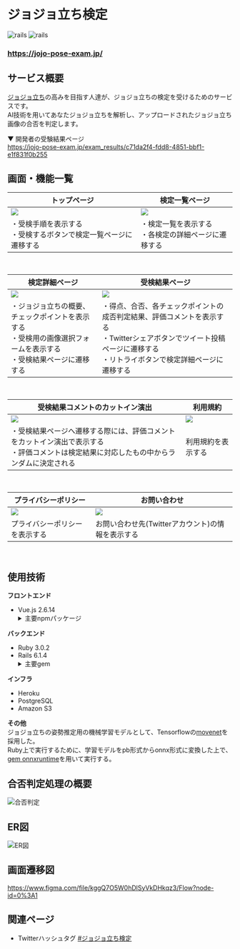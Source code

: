 # ジョジョ立ち検定
![rails](https://img.shields.io/badge/Rails-v6.1.4-red)
![rails](https://img.shields.io/badge/Vue-v2.6.14-brightgreen)

### https://jojo-pose-exam.jp/

<!-- ![ogp](https://github.com/kohei-yamamoto1012/jojo-pose-exam/blob/main/app/assets/images/ogp.png) -->

## サービス概要
[ジョジョ立ち](https://ja.wikipedia.org/wiki/%E8%8D%92%E6%9C%A8%E9%A3%9B%E5%91%82%E5%BD%A6#%E3%82%B8%E3%83%A7%E3%82%B8%E3%83%A7%E7%AB%8B%E3%81%A1)の高みを目指す人達が、ジョジョ立ちの検定を受けるためのサービスです。<br>
AI技術を用いてあなたジョジョ立ちを解析し、アップロードされたジョジョ立ち画像の合否を判定します。

▼ 開発者の受験結果ページ<br>
https://jojo-pose-exam.jp/exam_results/c71da2f4-fdd8-4851-bbf1-e1f831f0b255


## 画面・機能一覧
| トップページ                                                          | 検定一覧ページ                                                          |
| ------------------------------------------------------------------ | -------------------------------------------------------------------- |
| <img src="https://gyazo.com/c210cc60b2312ac2397ec223992d7300.png"> | <img src="https://gyazo.com/fc4a8aa873ae130b9432552c133c285c.png">   |
| ・受検手順を表示する<br>・受検するボタンで検定一覧ページに遷移する               | ・検定一覧を表示する<br>・各検定の詳細ページに遷移する                           |
<br>

| 検定詳細ページ                                                                       | 受検結果ページ                                                         |
| ------------------------------------------------------------------                | -------------------------------------------------------------------- |
| <img src="https://gyazo.com/a6cf62864530e720760b91fd9ac222ce.png">                | <img src="https://gyazo.com/82686eb88ca6cc62b21a63fd4fe439c7.png">   |
| ・ジョジョ立ちの概要、チェックポイントを表示する<br>・受検用の画像選択フォームを表示する<br>・受検結果ページに遷移する | ・得点、合否、各チェックポイントの成否判定結果、評価コメントを表示する　<br>・Twitterシェアボタンでツイート投稿ページに遷移する<br>・リトライボタンで検定詳細ページに遷移する |
<br>

| 受検結果コメントのカットイン演出                                                                      | 利用規約                                                       |
| ------------------------------------------------------------------                | -------------------------------------------------------------------- |
| <img src="https://gyazo.com/cf13b301d7f635f21b382a349f36f102.png">                | <img src="https://gyazo.com/1ad975307df6de906859a4ddc30d32c2.png"> |
| ・受検結果ページへ遷移する際には、評価コメントをカットイン演出で表示する<br>・評価コメントは検定結果に対応したもの中からランダムに決定される | 利用規約を表示する|
<br>

| プライバシーポリシー                                                    | お問い合わせ                                                               |
| ------------------------------------------------------------------ | --------------------------------------------------------------------    |
| <img src="https://gyazo.com/63ed8c122f667bf7b3eb585814c9a92f.png"> | <img src="https://gyazo.com/36a98d3a56997d7c16896ec9828f58b9.png">      |
| プライバシーポリシーを表示する                                            | お問い合わせ先(Twitterアカウント)の情報を表示する　                            |
<br>

## 使用技術
**フロントエンド**
<ul>
  <li>Vue.js 2.6.14</li>
  <details>
    <summary>主要npmパッケージ</summary>
    <ul>
      <li><a href="https://github.com/vuetifyjs/vuetify">vuetify</a></li>
      <li><a href="https://github.com/vuejs/vue-router">vue-router</a></li>
      <li><a href="https://github.com/vuejs/vuex/tree/3.x">vuex</a></li>
      <li><a href="https://github.com/logaretm/vee-validate">vee-validate</a></li>
      <li><a href="https://github.com/cngu/vue-typer">vue-typer</a></li> 
      <li><a href="https://github.com/eslint/eslint">eslint</a></li>
    </ul>
  </deatails>
</ul>

**バックエンド**
<ul>
  <li>Ruby 3.0.2</li>
  <li>Rails 6.1.4</li>
  <details>
    <summary>主要gem</summary>
    <ul>
      <li><a href="https://github.com/microsoft/onnxruntime">onnxruntime</a></li>
      <li><a href="https://github.com/libvips/ruby-vips">ruby-vips</a></li>
      <li><a href=https://github.com/aws/aws-sdk-ruby"">aws-sdk-s3</a></li>     
      <li><a href="https://github.com/okuramasafumi/alba">alba</a></li>
      <li><a href="https://github.com/mbleigh/seed-fu">seed-fu</a></li>
      <li><a href="https://github.com/kpumuk/meta-tags">meta-tags</a></li>
      <li><a href="https://github.com/rubocop/rubocop">rubocop</a></li>
    </ul>
  </deatails>
</ul>
  
**インフラ**
- Heroku
- PostgreSQL
- Amazon S3

**その他**<br>
ジョジョ立ちの姿勢推定用の機械学習モデルとして、Tensorflowの[movenet](https://www.tensorflow.org/hub/tutorials/movenet?hl=ja)を採用した。<br>
Ruby上で実行するために、学習モデルをpb形式からonnx形式に変換した上で、[gem onnxruntime](https://github.com/microsoft/onnxruntime)を用いて実行する。

## 合否判定処理の概要
![合否判定](https://gyazo.com/045ac4c6f0582d06d0c7f88b073ec154.png)

## ER図
![ER図](https://gyazo.com/b1b912d86ed8d3ee1bd09ed60112304a.png)

## 画面遷移図
https://www.figma.com/file/kggQ7O5W0hDlSyVkDHkqz3/Flow?node-id=0%3A1

## 関連ページ
- Twitterハッシュタグ [#ジョジョ立ち検定](https://twitter.com/search?q=%23%E3%82%B8%E3%83%A7%E3%82%B8%E3%83%A7%E7%AB%8B%E3%81%A1%E6%A4%9C%E5%AE%9A&src=typed_query)
